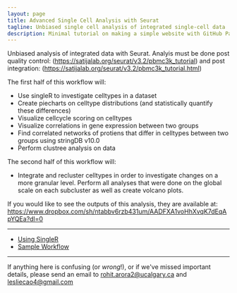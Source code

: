 ```yaml
---
layout: page
title: Advanced Single Cell Analysis with Seurat
tagline: Unbiased single cell analysis of integrated single-cell data
description: Minimal tutorial on making a simple website with GitHub Pages
---
```


Unbiased analysis of integrated data with Seurat. Analyis must be done post quality control: (https://satijalab.org/seurat/v3.2/pbmc3k_tutorial)
and post integration: (https://satijalab.org/seurat/v3.2/pbmc3k_tutorial.html)

The first half of this workflow will:
- Use singleR to investigate celltypes in a dataset
- Create piecharts on celltype distributions (and statistically quantify these differences)
- Visualize cellcycle scoring on celltypes
- Visualize correlations in gene expression between two groups
- Find correlated networks of protiens that differ in celltypes between two groups using stringDB v10.0
- Perform clustree analysis on data

The second half of this workflow will:
- Integrate and recluster celltypes in order to investigate changes on a more granular level. Perform all analyses that were done on the global scale on each subcluster as well as create volcano plots.

If you would like to see the outputs of this analysis, they are available at: https://www.dropbox.com/sh/ntabbv6rzb431um/AADFXA1voHhXvqK7dEqApYQEa?dl=0

---

- [Using SingleR](pages/overview.html)
- [Sample Workflow](pages/independent_site.html)

---
If anything here is confusing (or _wrong_!), or if we've missed
important details, please send an email to rohit.arora2@ucalgary.ca and lesliecao4@gmail.com
